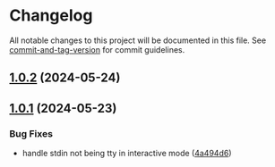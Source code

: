 # Changelog

All notable changes to this project will be documented in this file. See [commit-and-tag-version](https://github.com/absolute-version/commit-and-tag-version) for commit guidelines.

## [1.0.2](https://github.com/jayanthkoushik/shiny-pyseed/compare/v1.0.1...v1.0.2) (2024-05-24)

## [1.0.1](https://github.com/jayanthkoushik/shiny-pyseed/compare/v1.0.0...v1.0.1) (2024-05-23)


### Bug Fixes

* handle stdin not being tty in interactive mode ([4a494d6](https://github.com/jayanthkoushik/shiny-pyseed/commit/4a494d6d4bae180ad3366b648f995ab77653601b))
